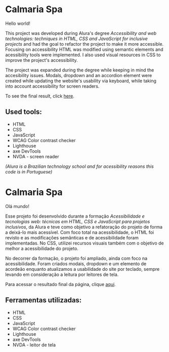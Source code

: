 # Calmaria Spa

Hello world! 

This project was developed during Alura's degree *Accessibility and web technologies: techniques in HTML, CSS and JavaScript for inclusive projects* and had the goal to refactor the project to make it more accessible. Focusing on accessibility HTML was modified using semantic elements and acessibility tools were implemented. I also used visual resources in CSS to improve the project's accessibility. 

The project was expanded during the degree while keeping in mind the accesibility issues. Modals, dropdown and an accordion element were created while updating the website's usability via keyboard, while taking into account accessibility for screen readers.

To see the final result, click [here](https://learning-css-accessibility-calmaria-spa.vercel.app/).

## Used tools:

* HTML
* CSS
* JavaScript
* WCAG Color contrast checker
* Lighthouse
* axe DevTools
* NVDA - screen reader

*(Alura is a Brazilian technology school and for acessibility reasons this code is in Portuguese)*

#

# Calmaria Spa

Olá mundo! 

Esse projeto foi desenvolvido durante a formação *Acessibilidade e tecnologias web: técnicas em HTML, CSS e JavaScript para projetos inclusivos*, da Alura e teve como objetivo a refatoração do projeto de forma a deixá-lo mais acessível. Com foco total na acessibilidade, o HTML foi revisto e as modificações semânticas e de acessibilidade foram implementadas. No CSS, utilizei recursos visuais também com o objetivo de melhor a acessibilidade do projeto. 

No decorrer da formação, o projeto foi ampliado, ainda com foco na acessibilidade. Foram criados modais, dropdown e um elemento de acordeão enquanto atualizamos a usabilidade do site por teclado, sempre levando em consideração a leitura por leitores de tela.

Para acessar o resultado final da página, clique [aqui](https://learning-css-accessibility-calmaria-spa.vercel.app/).

## Ferramentas utilizadas:

* HTML
* CSS
* JavaScript
* WCAG Color contrast checker
* Lighthouse
* axe DevTools
* NVDA - leitor de tela
 
